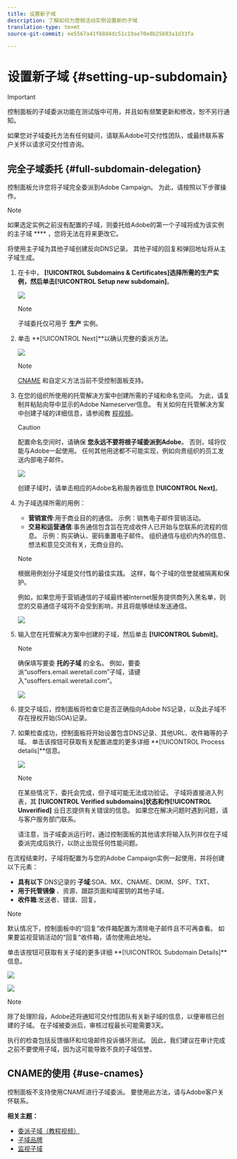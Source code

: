 ```yaml
---
title: 设置新子域
description: 了解如何为营销活动实例设置新的子域
translation-type: tm+mt
source-git-commit: ee5567a41f68d4dc51c19ae70e8b25693a1d33fa

---
```



# 设置新子域 {#setting-up-subdomain}

>[!IMPORTANT]
>
>控制面板的子域委派功能在测试版中可用，并且如有频繁更新和修改，恕不另行通知。

如果您对子域委托方法有任何疑问，请联系Adobe可交付性团队，或最终联系客户关怀以请求可交付性咨询。

## 完全子域委托 {#full-subdomain-delegation}

控制面板允许您将子域完全委派到Adobe Campaign。 为此，请按照以下步骤操作。

>[!NOTE]
>
>如果选定实例之前没有配置的子域，则委托给Adobe的第一个子域将成为该实例的主子域 **** ，您将无法在将来更改它。
>
>将使用主子域为其他子域创建反向DNS记录。 其他子域的回复和弹回地址将从主子域生成。

1. 在卡中， **[!UICONTROL Subdomains & Certificates]**选择所需的生产实例，然后单击**[!UICONTROL Setup new subdomain]**。

   ![](assets/subdomain1.png)

   >[!NOTE]
   >
   >子域委托仅可用于 **生产** 实例。

1. 单击 **[!UICONTROL Next]**以确认完整的委派方法。

   ![](assets/subdomain3.png)

   >[!NOTE]
   >
   >[CNAME](#use-cnames) 和自定义方法当前不受控制面板支持。

1. 在您的组织所使用的托管解决方案中创建所需的子域和命名空间。 为此，请复制并粘贴向导中显示的Adobe Nameserver信息。 有关如何在托管解决方案中创建子域的详细信息，请参阅教 [程视频](https://video.tv.adobe.com/v/30175?captions=chi_hans)。

   >[!CAUTION]
   >
   >配置命名空间时，请确保 **您永远不要将根子域委派到Adobe**。 否则，域将仅能与Adobe一起使用。 任何其他用途都不可能实现，例如向贵组织的员工发送内部电子邮件。

   ![](assets/subdomain4.png)

   创建子域时，请单击相应的Adobe名称服务器信息 **[!UICONTROL Next]**。

1. 为子域选择所需的用例：

   * **营销宣传**:用于商业目的的通信。 示例：销售电子邮件营销活动。
   * **交易和运营通信**:事务通信包含旨在完成收件人已开始与您联系的流程的信息。 示例：购买确认、密码重置电子邮件。 组织通信与组织内外的信息、想法和意见交流有关，无商业目的。
   >[!NOTE]
   >
   >根据用例划分子域是交付性的最佳实践。 这样，每个子域的信誉就被隔离和保护。
   >
   >例如，如果您用于营销通信的子域最终被Internet服务提供商列入黑名单，则您的交易通信子域将不会受到影响，并且将能够继续发送通信。

   ![](assets/subdomain5.png)

1. 输入您在托管解决方案中创建的子域，然后单击 **[!UICONTROL Submit]**。

   >[!NOTE]
   >
   > 确保填写要委 **托的子域** 的全名。 例如，要委派“usoffers.email.weretail.com”子域，请键入“usoffers.email.weretail.com”。

   ![](assets/subdomain6.png)

1. 提交子域后，控制面板将检查它是否正确指向Adobe NS记录，以及此子域不存在授权开始(SOA)记录。

1. 如果检查成功，控制面板将开始设置包含DNS记录、其他URL、收件箱等的子域。 单击该按钮可获取有关配置进度的更多详细 **[!UICONTROL Process details]**信息。

   ![](assets/subdomain7.png)

   >[!NOTE]
   >
   >在某些情况下，委托会完成，但子域可能无法成功验证。 子域将直接进入列表，其 **[!UICONTROL Verified subdomains]**状态和作**[!UICONTROL Unverified]** 业日志提供有关错误的信息。 如果您在解决问题时遇到问题，请与客户服务部门联系。
   >
   >请注意，当子域委派运行时，通过控制面板的其他请求将输入队列并仅在子域委派完成后执行，以防止出现任何性能问题。

在流程结束时，子域将配置为与您的Adobe Campaign实例一起使用，并将创建以下元素：

* **具有以下** DNS记录的 **子域**:SOA、MX、CNAME、DKIM、SPF、TXT、
* **用于托管镜像** 、资源、跟踪页面和域密钥的其他子域，
* **收件箱**:发送者、错误、回复。

>[!NOTE]
>
>默认情况下，控制面板中的“回复”收件箱配置为清除电子邮件且不可再查看。 如果要监视营销活动的“回复”收件箱，请勿使用此地址。


单击该按钮可获取有关子域的更多详细 **[!UICONTROL Subdomain Details]**信息。

![](assets/subdomain_details_general.png)

![](assets/subdomains_details_senderinfo.png)

>[!NOTE]
>
>除了处理阶段，Adobe还将通知可交付性团队有关新子域的信息，以便审核已创建的子域。 在子域被委派后，审核过程最长可能需要3天。
>
>执行的检查包括反馈循环和垃圾邮件投诉循环测试。 因此，我们建议在审计完成之前不要使用子域，因为这可能导致不良的子域信誉。

## CNAME的使用 {#use-cnames}

控制面板不支持使用CNAME进行子域委派。 要使用此方法，请与Adobe客户关怀联系。

**相关主题：**

* [委派子域（教程视频）](https://docs.adobe.com/content/help/en/campaign-learn/campaign-standard-tutorials/administrating/control-panel/subdomain-delegation.html)
* [子域品牌](../../subdomains-certificates/using/subdomains-branding.md)
* [监视子域](../../subdomains-certificates/using/monitoring-subdomains.md)